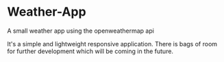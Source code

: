 # Weather-App
A small weather app using the openweathermap api

It's a simple and lightweight responsive application. There is bags of room for further development which will be coming in the future.
